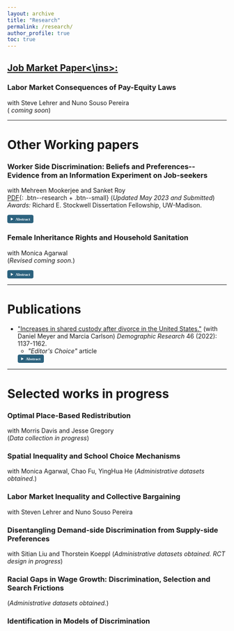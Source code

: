 ```yaml
---
layout: archive
title: "Research"
permalink: /research/
author_profile: true
toc: true
---
```

<!-- Jump to:
- [Working papers](#working-papers)
- [Selected works in progress](#selected-works-in-progress)
- [Publications](#publications) 
and <i class='fas fa-code' style='font-size:24px;color:black'></i> <i class='fab fa-github-square' style='font-size:24px;color:black'></i>
-->

## <ins>Job Market Paper<\ins>:
### Labor Market Consequences of Pay-Equity Laws
with Steve Lehrer and Nuno Souso Pereira <br />
( <i class='fas fa-file-pdf' style='font-size:16px;color:darkred'></i>  *coming soon*)

---

# Other Working papers <a name="working-papers"></a>
### Worker Side Discrimination: Beliefs and Preferences--Evidence from an Information Experiment on Job-seekers
with Mehreen Mookerjee and Sanket Roy   
[<i class='fas fa-file-pdf' style='font-size:16px;color:darkred'></i> PDF](/papers/Alam_JMP_Oct21.pdf){: .btn--research + .btn--small}  (*Updated May 2023 and Submitted*) <br />
*Awards:* Richard E. Stockwell Dissertation Fellowship, UW-Madison. <br />
<details style="font-size:90%; font-family:Verdana; display: block; width: auto;">
  <summary style="color: white; background-color: #2c627e ; padding: 4px 8px; border-radius: 4px; cursor: pointer; font-family: Verdana; font-size: 80%; width: fit-content; border: none; display: list-item;">
    <strong style="font-size:90%;">Abstract</strong>
  </summary>
  Tight labor markets are associated with high costs of worker-turnover. In such settings, firms might put significant weight on whom workers want to work for, while deciding promotions. Should workers prefer not to work for female managers, it could lower the chances of females being promoted. Using an information experiment and a structural model, in this paper, we provide novel evidence on the distribution of workers' preferences on manager gender and their beliefs on managers' mentoring ability, which affects their job search and choice. In the absence of information on manager quality, workers are indifferent to manager gender. However, upon receiving information on manager mentorship ability, workers prefer to work for female managers---as exhibited by their willingness to forgo 1.3--2.2% of average annual wages. Hence, absent additional information on mentorship skill, workers on average believe that female managers' mentoring ability is worse than male managers', with the magnitude of this evaluation corresponding to a wage differential of 1.6% of average annual wages. These averages mask rich heterogeneity. We find that 60% of workers prefer to work for female managers, and in the absence of information on mentorship ability, 62% believe male managers to be better mentors. An ex-post survey directly eliciting worker beliefs corroborates this finding. We find policy-relevant heterogeneity by maternal education level, parental employment status and worker major. Our results imply, the distribution of worker preferences could be used to test for discriminatory practices by the firm.
</details>

### Female Inheritance Rights and Household Sanitation
with Monica Agarwal <br />
(*Revised <i class='fas fa-file-pdf' style='font-size:24px;color:darkred'></i> coming soon.*)
<details style="font-size:90%; font-family:Verdana; display: block; width: auto;">
  <summary style="color: white; background-color: #2c627e ; padding: 4px 8px; border-radius: 4px; cursor: pointer; font-family: Verdana; font-size: 80%; width: fit-content; border: none; display: list-item;">
    <strong style="font-size:90%;">Abstract</strong>
  </summary>
  Health hazards due to open defecation are most prominent in India. Females benefit from toilets in households more than males. In this paper we estimate the impact of increased inheritance rights of females on the presence of a toilet in the household. Daughters being usually married away to the household of the groom, available household level nationally representative data do not have all original (natal) household characteristics – which determines treatment eligibility. Under generic assumptions, we show that when the treatment is partially observed to the researcher, we can derive a lower bound on the average treatment effect in a difference in differences framework. We estimate that the policy increased the probability of the presence of a toilet in the household a woman is married into, by at least 4.3% points. We uncover conditional treatment effects by the age of the daughter at the time of policy implementation and find it to be the largest for the group of females who were the youngest at the time of policy implementation. 
</details>

---

# Publications <a name="publications"></a>
- ["Increases in shared custody after divorce in the United States."](https://www.demographic-research.org/volumes/vol46/38/default.htm) (with Daniel Meyer and Marcia Carlson) *Demographic Research* 46 (2022): 1137-1162.
   - *"Editor's Choice"* article
    <details style="font-size:90%; font-family:Verdana; display: block; width: auto;">
      <summary style="color: white; background-color: #2c627e ; padding: 4px 8px; border-radius: 4px; cursor: pointer; font-family: Verdana; font-size: 80%; width: fit-content; border: none; display: list-item;">
        <strong style="font-size:90%;">Abstract</strong>
      </summary>
      This paper provides new evidence on the time trend in shared physical custody after divorce in the U.S., using eight waves of data from the Current Population Survey - Child Support Supplement. We find that the likelihood of shared custody more than doubled between divorces that occurred before 1985 and those in 2010-2014, from 12% to 28%. We show that non-Hispanic Whites and those who are more socioeconomically advantaged are more likely to have shared custody. Using more formal methods we show that the increase cannot be explained by changes in the characteristics of those divorcing; instead, we infer that this is the result of changing norms and policies that favor shared custody. Finally, this paper complements previous analyses using court record data from Wisconsin and shows that while the rate of shared custody in Wisconsin is higher than the national rate, a large increase over time has occurred in the nation as well as in Wisconsin. These changing patterns have important implications for children’s living arrangements and for the parental investments that children receive after their parents’ divorce.
    </details> 

---

# Selected works in progress <a name="selected-works-in-progress"></a>
<!-- a comment -->
### Optimal Place-Based Redistribution
with Morris Davis and Jesse Gregory <br />
(*Data collection in progress*)
### Spatial Inequality and School Choice Mechanisms
with Monica Agarwal, Chao Fu, YingHua He
(*Administrative datasets obtained.*)
### Labor Market Inequality and Collective Bargaining 
with Steven Lehrer and Nuno Souso Pereira 
### Disentangling Demand-side Discrimination from Supply-side Preferences 
with Sitian Liu and Thorstein Koeppl
(*Administrative datasets obtained. RCT design in progress*) 
### Racial Gaps in Wage Growth: Discrimination, Selection and Search Frictions
(*Administrative datasets obtained.*)
### Identification in Models of Discrimination


      




